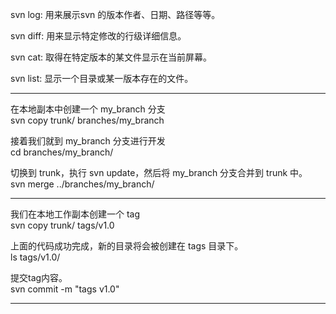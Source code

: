 svn log: 用来展示svn 的版本作者、日期、路径等等。

svn diff: 用来显示特定修改的行级详细信息。

svn cat: 取得在特定版本的某文件显示在当前屏幕。

svn list: 显示一个目录或某一版本存在的文件。

------------------------------------

在本地副本中创建一个 my_branch 分支  
svn copy trunk/ branches/my_branch

接着我们就到 my_branch 分支进行开发  
cd branches/my_branch/

切换到 trunk，执行 svn update，然后将 my_branch 分支合并到 trunk 中。   
svn merge ../branches/my_branch/

--------------------------------------

我们在本地工作副本创建一个 tag  
svn copy trunk/ tags/v1.0

上面的代码成功完成，新的目录将会被创建在 tags 目录下。  
 ls tags/v1.0/


提交tag内容。  
svn commit -m "tags v1.0" 

---------------------------------------